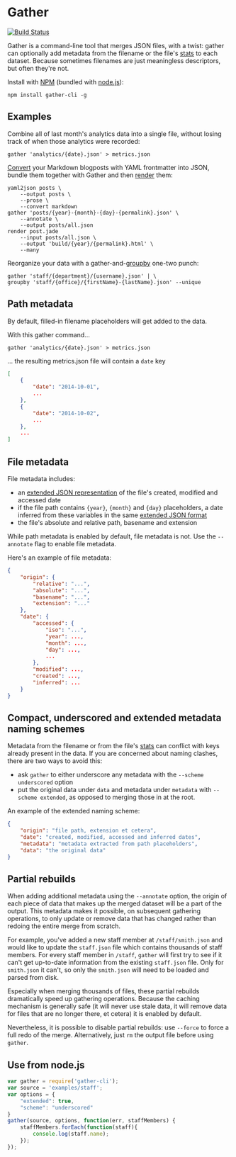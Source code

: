 # Gather

[![Build Status](https://travis-ci.org/stdbrouw/gather.svg)](https://travis-ci.org/stdbrouw/gather)

Gather is a command-line tool that merges JSON files, with a twist: gather can optionally add metadata from the filename or the file's [stats](http://nodejs.org/api/fs.html#fs_class_fs_stats) to each dataset. Because sometimes filenames are just meaningless descriptors, but often they're not.

Install with [NPM](https://www.npmjs.org/) (bundled with [node.js](http://nodejs.org/)): 

```shell
npm install gather-cli -g
```

## Examples

Combine all of last month's analytics data into a single file, without losing track of when those analytics were recorded: 

```shell
gather 'analytics/{date}.json' > metrics.json
```

[Convert](https://github.com/stdbrouw/yaml2json) your Markdown blogposts with YAML frontmatter into JSON, bundle them together with Gather and then [render](https://github.com/stdbrouw/render) them: 

```shell
yaml2json posts \
    --output posts \
    --prose \
    --convert markdown
gather 'posts/{year}-{month}-{day}-{permalink}.json' \
    --annotate \
    --output posts/all.json
render post.jade
    --input posts/all.json \
    --output 'build/{year}/{permalink}.html' \
    --many
```

Reorganize your data with a gather-and-[groupby](https://github.com/stdbrouw/groupby) one-two punch:

```
gather 'staff/{department}/{username}.json' | \
groupby 'staff/{office}/{firstName}-{lastName}.json' --unique
```

## Path metadata

By default, filled-in filename placeholders will get added to the data.

With this gather command...

```shell
gather 'analytics/{date}.json' > metrics.json
```

... the resulting metrics.json file will contain a `date` key

```json
[
    {
        "date": "2014-10-01", 
        ...
    }, 
    {
        "date": "2014-10-02", 
        ...
    }, 
    ...
]
```

## File metadata

File metadata includes:

* an [extended JSON representation](https://github.com/stdbrouw/date-expand) of the file's created, modified and accessed date
* if the file path contains `{year}`, `{month}` and `{day}` placeholders, a date inferred from these variables in the same [extended JSON format](https://github.com/stdbrouw/date-expand)
* the file's absolute and relative path, basename and extension

While path metadata is enabled by default, file metadata is not. Use the `--annotate` flag to enable file metadata.

Here's an example of file metadata: 

```json
{
    "origin": {
        "relative": "...", 
        "absolute": "...", 
        "basename": "...", 
        "extension": "..."
    }, 
    "date": {
        "accessed": {
            "iso": "...", 
            "year": ..., 
            "month": ..., 
            "day": ...,
            ...
        }, 
        "modified": ..., 
        "created": ..., 
        "inferred": ...
    }
}
```

## Compact, underscored and extended metadata naming schemes

Metadata from the filename or from the file's [stats](http://nodejs.org/api/fs.html#fs_class_fs_stats) can conflict with keys already present in the data. If you are concerned about naming clashes, there are two ways to avoid this: 

* ask `gather` to either underscore any metadata with the `--scheme underscored` option
* put the original data under `data` and metadata under `metadata` with `--scheme extended`, as opposed to merging those in at the root.

An example of the extended naming scheme: 

```json
{
    "origin": "file path, extension et cetera", 
    "date": "created, modified, accessed and inferred dates", 
    "metadata": "metadata extracted from path placeholders", 
    "data": "the original data"
}
```

## Partial rebuilds

When adding additional metadata using the `--annotate` option, the origin of each piece of data that makes up the merged dataset will be a part of the output. This metadata makes it possible, on subsequent gathering operations, to only update or remove data that has changed rather than redoing the entire merge from scratch.

For example, you've added a new staff member at `/staff/smith.json` and would like to update the `staff.json` file which contains thousands of staff members. For every staff member in `/staff`, `gather` will first try to see if it can't get up-to-date information from the existing `staff.json` file. Only for `smith.json` it can't, so only the `smith.json` will need to be loaded and parsed from disk.

Especially when merging thousands of files, these partial rebuilds dramatically speed up gathering operations. Because the caching mechanism is generally safe (it will never use stale data, it will remove data for files that are no longer there, et cetera) it is enabled by default.

Nevertheless, it is possible to disable partial rebuilds: use `--force` to force a full redo of the merge. Alternatively, just `rm` the output file before using `gather`.

## Use from node.js

```javascript
var gather = require('gather-cli');
var source = 'examples/staff';
var options = {
    "extended": true, 
    "scheme": "underscored"
}
gather(source, options, function(err, staffMembers) {
    staffMembers.forEach(function(staff){
        console.log(staff.name);
    });
});
```
